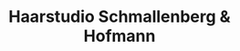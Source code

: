 ---
title: "Haarstudio Schmallenberg & Hofmann"
url: /bornheim/haarstudio-schmallenberg-und-hofmann/
shop: Friseur
---